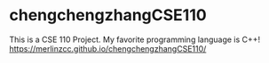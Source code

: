 # chengchengzhangCSE110
This is a CSE 110 Project.
My favorite programming language is C++!
https://merlinzcc.github.io/chengchengzhangCSE110/
